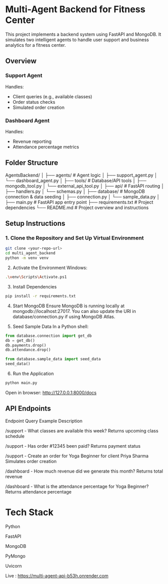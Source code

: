 # Multi-Agent Backend for Fitness Center

This project implements a backend system using FastAPI and MongoDB. It simulates two intelligent agents to handle user support and business analytics for a fitness center.

## Overview

### Support Agent

Handles:

- Client queries (e.g., available classes)
- Order status checks
- Simulated order creation

### Dashboard Agent

Handles:

- Revenue reporting
- Attendance percentage metrics

## Folder Structure

AgentsBackend/
│
├── agents/ # Agent logic
│ ├── support_agent.py
│ └── dashboard_agent.py
│
├── tools/ # Database/API tools
│ ├── mongodb_tool.py
│ └── external_api_tool.py
│
├── api/ # FastAPI routing
│ ├── handlers.py
│ └── schemas.py
│
├── database/ # MongoDB connection & data seeding
│ ├── connection.py
│ └── sample_data.py
│
├── main.py # FastAPI app entry point
├── requirements.txt # Project dependencies
└── README.md # Project overview and instructions

## Setup Instructions

### 1. Clone the Repository and Set Up Virtual Environment

```bash
git clone <your-repo-url>
cd multi_agent_backend
python -m venv venv
```

2. Activate the Environment
   Windows:

```bash
.\venv\Scripts\Activate.ps1
```

3. Install Dependencies

```bash
pip install -r requirements.txt
```

4. Start MongoDB
   Ensure MongoDB is running locally at mongodb://localhost:27017. You can also update the URI in database/connection.py if using MongoDB Atlas.

5. Seed Sample Data
   In a Python shell:

```python
from database.connection import get_db
db = get_db()
db.payments.drop()
db.attendance.drop()

from database.sample_data import seed_data
seed_data()
```

6. Run the Application

```bash
python main.py
```

Open in browser: http://127.0.0.1:8000/docs

## API Endpoints
Endpoint Query Example Description

/support - What classes are available this week? Returns upcoming class schedule

/support - Has order #12345 been paid? Returns payment status

/support - Create an order for Yoga Beginner for client Priya Sharma Simulates order creation

/dashboard - How much revenue did we generate this month? Returns total revenue

/dashboard - What is the attendance percentage for Yoga Beginner? Returns attendance percentage

# Tech Stack

Python

FastAPI

MongoDB

PyMongo

Uvicorn

Live : https://multi-agent-api-b53h.onrender.com
